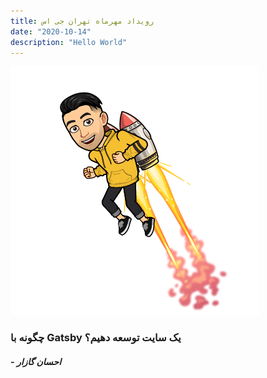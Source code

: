```yaml
---
title: رویداد مهر‌ماه تهران جی اس
date: "2020-10-14"
description: "Hello World"
---
```


<div class="speaker">
    <img src="./ehsangazar.png" />
    <div class="speaker-content">
        <h3>
            چگونه با Gatsby یک سایت توسعه دهیم؟
        </h3>
        <h5>
            - احسان گازار
        </h5>
        <div class="social-media">
            <a href="https://au.linkedin.com/in/gazar">
                <i class="fa fa-linkedin"></i>
            </a>
            <a href="http://fa.ehsangazar.com/">
                <i class="fa fa-link"></i>
            </a>
        </div>
    </div>
</div>